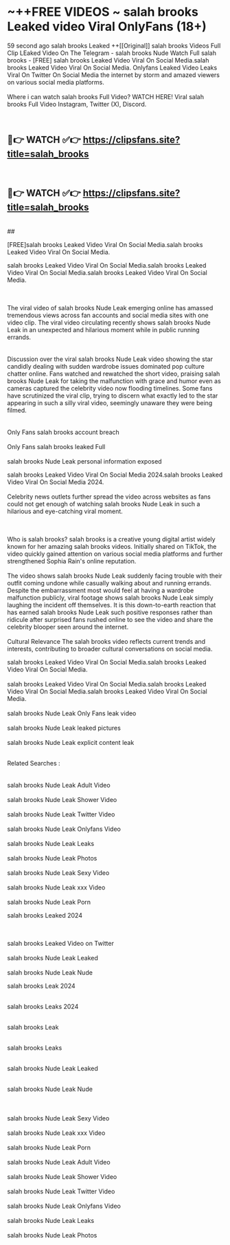 # ~++FREE VIDEOS ~ salah brooks Leaked video Viral OnlyFans (18+)<br>


59 second ago salah brooks Leaked ++[[Original]] salah brooks Videos Full Clip LEaked Video On The Telegram  - salah brooks Nude  Watch Full salah brooks - [FREE] salah brooks Leaked Video Viral On Social Media.salah brooks Leaked Video Viral On Social Media.   Onlyfans Leaked Video Leaks Viral On Twitter On Social Media the internet by storm and amazed viewers on various social media platforms. <br><br>
Where i can watch salah brooks Full Video? WATCH HERE! Viral salah brooks Full Video Instagram, Twitter (X), Discord. <br>


 <br>

##  🔴👉 WATCH ✅👉  <a href="https://clipsfans.site?title=salah_brooks&ref=git">https://clipsfans.site?title=salah_brooks</a> <br>
  <br>

##  🔴👉 WATCH ✅👉  <a href="https://clipsfans.site?title=salah_brooks&ref=git">https://clipsfans.site?title=salah_brooks</a> <br>
  <br>
  ##



[FREE]salah brooks Leaked Video Viral On Social Media.salah brooks Leaked Video Viral On Social Media. <br>

salah brooks Leaked Video Viral On Social Media.salah brooks Leaked Video Viral On Social Media.salah brooks Leaked Video Viral On Social Media. <br>


  <br>

  <br>
The viral video of salah brooks Nude Leak emerging online has amassed tremendous views across fan accounts and social media sites with one video clip. The viral video circulating recently shows salah brooks Nude Leak in an unexpected and hilarious moment while in public running errands.<br>
<br>


<br>
Discussion over the viral salah brooks Nude Leak video showing the star candidly dealing with sudden wardrobe issues dominated pop culture chatter online. Fans watched and rewatched the short video, praising salah brooks Nude Leak for taking the malfunction with grace and humor even as cameras captured the celebrity video now flooding timelines. Some fans have scrutinized the viral clip, trying to discern what exactly led to the star appearing in such a silly viral video, seemingly unaware they were being filmed.<br>
<br>
<br> 
Only Fans salah brooks account breach<br>
<br>
Only Fans salah brooks leaked Full <br>
<br>
salah brooks Nude Leak personal information exposed<br>

salah brooks Leaked Video Viral On Social Media 2024.salah brooks Leaked Video Viral On Social Media 2024. <br>
<br>
Celebrity news outlets further spread the video across websites as fans could not get enough of watching salah brooks Nude Leak in such a hilarious and eye-catching viral moment.<br>
<br>

<br>
Who is salah brooks? salah brooks is a creative young digital artist widely known for her amazing salah brooks videos. Initially shared on TikTok, the video quickly gained attention on various social media platforms and further strengthened Sophia Rain's online reputation.<br>
<br>
The video shows salah brooks Nude Leak suddenly facing trouble with their outfit coming undone while casually walking about and running errands. Despite the embarrassment most would feel at having a wardrobe malfunction publicly, viral footage shows salah brooks Nude Leak simply laughing the incident off themselves. It is this down-to-earth reaction that has earned salah brooks Nude Leak such positive responses rather than ridicule after surprised fans rushed online to see the video and share the celebrity blooper seen around the internet.<br>
<br>
Cultural Relevance The salah brooks video reflects current trends and interests, contributing to broader cultural conversations on social media.<br>

salah brooks Leaked Video Viral On Social Media.salah brooks Leaked Video Viral On Social Media.<br>
<br>
salah brooks Leaked Video Viral On Social Media.salah brooks Leaked Video Viral On Social Media.salah brooks Leaked Video Viral On Social Media.<br>
<br>
salah brooks Nude Leak Only Fans leak video<br>
<br>
salah brooks Nude Leak leaked pictures<br>
<br>
salah brooks Nude Leak explicit content leak<br>


<br>
Related Searches :<br>
<br>

<br>
salah brooks Nude Leak Adult Video<br>
<br>
salah brooks Nude Leak Shower Video<br>
<br>
salah brooks Nude Leak Twitter Video<br>
<br>
salah brooks Nude Leak Onlyfans Video<br>
<br>
salah brooks Nude Leak Leaks<br>
<br>
salah brooks Nude Leak Photos<br>

<br>
salah brooks Nude Leak Sexy Video<br>
<br>
salah brooks Nude Leak xxx Video<br>
<br>
salah brooks Nude Leak Porn<br>

salah brooks  Leaked 2024 <br> <br>
<br>

salah brooks Leaked Video on Twitter <br>
<br>
salah brooks Nude Leak Leaked<br>
<br>
salah brooks Nude Leak Nude<br>


salah brooks  Leak 2024 <br> <br>



salah brooks  Leaks 2024 <br> <br>



 
salah brooks  Leak<br> <br>



salah brooks  Leaks<br> <br>


salah brooks Nude Leak Leaked<br> <br>

salah brooks Nude Leak Nude<br> <br>
<br> <br>
salah brooks Nude Leak Sexy Video
<br> <br>
salah brooks Nude Leak xxx Video
<br> <br>
salah brooks Nude Leak Porn
<br> <br>
salah brooks Nude Leak Adult Video
<br> <br>
salah brooks Nude Leak Shower Video
<br> <br>
salah brooks Nude Leak Twitter Video
<br> <br>
salah brooks Nude Leak Onlyfans Video
<br> <br>
salah brooks Nude Leak Leaks
<br> <br>
salah brooks Nude Leak Photos






</p>




 



</p>










